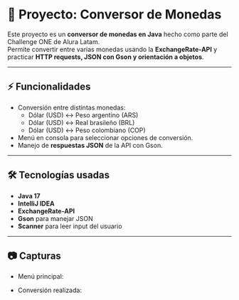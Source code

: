 # 💱 Proyecto: Conversor de Monedas  

Este proyecto es un **conversor de monedas en Java** hecho como parte del Challenge ONE de Alura Latam.  
Permite convertir entre varias monedas usando la **ExchangeRate-API** y practicar **HTTP requests, JSON con Gson y orientación a objetos**.  

---

## ⚡ Funcionalidades  
- Conversión entre distintas monedas:  
  - Dólar (USD) ↔ Peso argentino (ARS)  
  - Dólar (USD) ↔ Real brasileño (BRL)  
  - Dólar (USD) ↔ Peso colombiano (COP)  
- Menú en consola para seleccionar opciones de conversión.  
- Manejo de **respuestas JSON** de la API con Gson.  

---

## 🛠️ Tecnologías usadas  
- **Java 17**  
- **IntelliJ IDEA**  
- **ExchangeRate-API**  
- **Gson** para manejar JSON  
- **Scanner** para leer input del usuario  

---

## 📷 Capturas  

- Menú principal:  

- Conversión realizada:  
